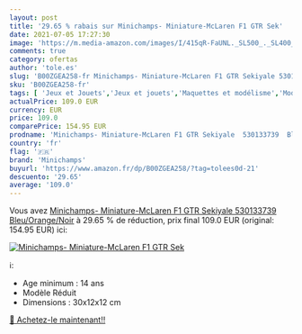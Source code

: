 ```yaml
---
layout: post
title: '29.65 % rabais sur Minichamps- Miniature-McLaren F1 GTR Sek'
date: 2021-07-05 17:27:30
image: 'https://m.media-amazon.com/images/I/415qR-FaUNL._SL500_._SL400_.jpg'
comments: true
category: ofertas
author: 'tole.es'
slug: 'B00ZGEA258-fr Minichamps- Miniature-McLaren F1 GTR Sekiyale 530133739...'
sku: 'B00ZGEA258-fr'
tags: [ 'Jeux et Jouets','Jeux et jouets','Maquettes et modélisme','Modèles préfabriqués de véhicules à moteur','Modèles à léchelle','Répliques miniatures préfabriquées','minichamps', ]
actualPrice: 109.0 EUR
currency: EUR
price: 109.0
comparePrice: 154.95 EUR
prodname: 'Minichamps- Miniature-McLaren F1 GTR Sekiyale  530133739  Bleu/Orange/Noir'
country: 'fr'
flag: '🇫🇷'
brand: 'Minichamps'
buyurl: 'https://www.amazon.fr/dp/B00ZGEA258/?tag=tolees0d-21'
descuento: '29.65'
average: '109.0'
---
```


Vous avez [Minichamps- Miniature-McLaren F1 GTR Sekiyale  530133739  Bleu/Orange/Noir](https://www.amazon.fr/dp/B00ZGEA258/?tag=tolees0d-21)  à  29.65 % de réduction, prix final  109.0 EUR (original: 154.95 EUR) ici:

[![Minichamps- Miniature-McLaren F1 GTR Sek](https://m.media-amazon.com/images/I/415qR-FaUNL._SL500_._SL400_.jpg)](https://www.amazon.fr/dp/B00ZGEA258/?tag=tolees0d-21)

ℹ️:

- Age minimum : 14 ans
- Modèle Réduit
- Dimensions : 30x12x12 cm

[🛒 Achetez-le maintenant!!](https://www.amazon.fr/dp/B00ZGEA258/?tag=tolees0d-21)

